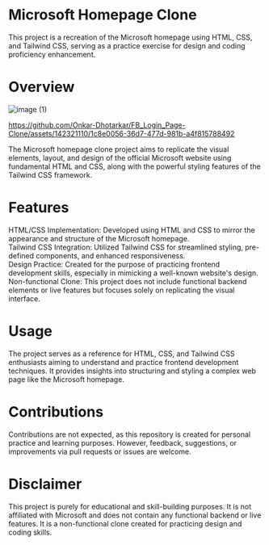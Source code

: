 # Microsoft Homepage Clone
This project is a recreation of the Microsoft homepage using HTML, CSS, and Tailwind CSS, serving as a practice exercise for design and coding proficiency enhancement.

# Overview
![image (1)](https://github.com/Onkar-Dhotarkar/FB_Login_Page-Clone/assets/142321110/4c6b2b4d-d6ab-4b66-8fbf-3a8413eb2fb3)

https://github.com/Onkar-Dhotarkar/FB_Login_Page-Clone/assets/142321110/1c8e0056-36d7-477d-981b-a4f815788492

The Microsoft homepage clone project aims to replicate the visual elements, layout, and design of the official Microsoft website using fundamental HTML and CSS, along with the powerful styling features of the Tailwind CSS framework.

# Features
HTML/CSS Implementation: Developed using HTML and CSS to mirror the appearance and structure of the Microsoft homepage.<br>
Tailwind CSS Integration: Utilized Tailwind CSS for streamlined styling, pre-defined components, and enhanced responsiveness.<br>
Design Practice: Created for the purpose of practicing frontend development skills, especially in mimicking a well-known website's design.<br>
Non-functional Clone: This project does not include functional backend elements or live features but focuses solely on replicating the visual interface.<br>

# Usage
The project serves as a reference for HTML, CSS, and Tailwind CSS enthusiasts aiming to understand and practice frontend development techniques. It provides insights into structuring and styling a complex web page like the Microsoft homepage.

# Contributions
Contributions are not expected, as this repository is created for personal practice and learning purposes. However, feedback, suggestions, or improvements via pull requests or issues are welcome.

# Disclaimer
This project is purely for educational and skill-building purposes. It is not affiliated with Microsoft and does not contain any functional backend or live features. It is a non-functional clone created for practicing design and coding skills.
